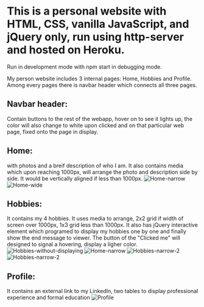 # This is a personal website with HTML, CSS, vanilla JavaScript, and jQuery only, run using http-server and hosted on Heroku.

Run in development mode with npm start in debugging mode.

My person website includes 3 internal pages: Home, Hobbies and Profile. Among every pages there is navbar header which connects all three pages.

## Navbar header:

Contain buttons to the rest of the webapp, hover on to see it lights up, the color will also change to white upon clicked and on that particular web page, fixed onto the page in display.

## Home:

with photos and a breif description of who I am. It also contains media which upon reaching 1000px, will arrange the photo and description side by side. It would be vertically aligned if less than 1000px.
![Home-narrow](screenshot/Home-narrow)
![Home-wide](screenshot/Home-wide)

## Hobbies:

It contains my 4 hobbies. It uses media to arrange, 2x2 grid if width of screen over 1000px, 1x3 grid less than 1000px. It also has jQuery interactive element which programed to display my hobbies one by one and finally show the end message to viewer. The button of the "Clicked me" will designed to signal a hovering, display a ligher color.
![Hobbies-without-displaying](screenshot/Hobbies-without-displaying)
![Home-narrow](screenshot/Hobbies-wide)
![Hobbies-narrow-2](screenshot/Hobbies-narrow-1)
![Hobbies-narrow-2](screenshot/Hobbies-narrow-2)

## Profile:

It contains an external link to my LinkedIn, two tables to display professional experience and formal education
![Profile](screenshot/Profile)
